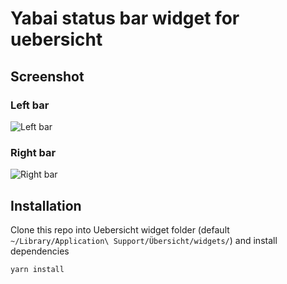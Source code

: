 # Yabai status bar widget for uebersicht

## Screenshot
### Left bar
![Left bar](https://i.imgur.com/rAz39o0.png)

### Right bar
![Right bar](https://i.imgur.com/XF9k5T9.png)

## Installation
Clone this repo into Uebersicht widget folder (default `~/Library/Application\ Support/Übersicht/widgets/`) and install dependencies

```
yarn install
```
